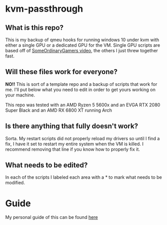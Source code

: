 # kvm-passthrough

## What is this repo?

This is my backup of qmeu hooks for running windows 10 under kvm with either a single GPU or a dedicated GPU for the VM. Single GPU scripts are based off of [SomeOrdinaryGamers video](https://www.youtube.com/watch?v=BUSrdUoedTo), the others I just threw together fast.

## Will these files work for everyone?

**NO!!** This is sort of a template repo and a backup of scripts that work for me. I'll put below what you need to edit in order to get yours working on your machine.

This repo was tested with an AMD Ryzen 5 5600x and an EVGA RTX 2080 Super Black and an AMD RX 6800 XT running Arch

## Is there anything that fully doesn't work?

Sorta. My restart scripts did not properly reload my drivers so until I find a fix, I have it set to restart my entire system when the VM is killed. I recommend removing that line if you know how to properly fix it.

## What needs to be edited?

In each of the scripts I labeled each area with a * to mark what needs to be modified.

# Guide

My personal guide of this can be found [here](https://guides.46620.moe/machine/linux/gpu_passthrough/setup/)
